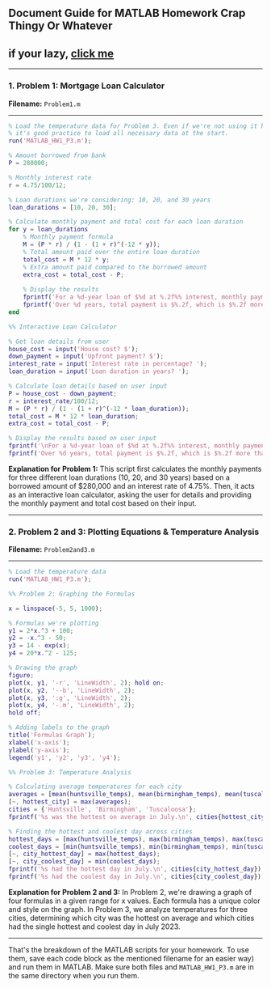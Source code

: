 ## **Document Guide for MATLAB Homework Crap Thingy Or Whatever**

## if your lazy, [click me](https://github.com/ThatError404/Matlab-Crap/releases/whatever)

---

### 1. Problem 1: Mortgage Loan Calculator

**Filename:** `Problem1.m`

---

```matlab
% Load the temperature data for Problem 3. Even if we're not using it here, 
% it's good practice to load all necessary data at the start.
run('MATLAB_HW1_P3.m');

% Amount borrowed from bank
P = 280000;

% Monthly interest rate
r = 4.75/100/12;

% Loan durations we're considering: 10, 20, and 30 years
loan_durations = [10, 20, 30];

% Calculate monthly payment and total cost for each loan duration
for y = loan_durations
    % Monthly payment formula
    M = (P * r) / (1 - (1 + r)^(-12 * y));
    % Total amount paid over the entire loan duration
    total_cost = M * 12 * y;
    % Extra amount paid compared to the borrowed amount
    extra_cost = total_cost - P;
    
    % Display the results
    fprintf('For a %d-year loan of $%d at %.2f%% interest, monthly payment is $%.2f.\n', y, P, r*12*100, M);
    fprintf('Over %d years, total payment is $%.2f, which is $%.2f more than borrowed amount.\n\n', y, total_cost, extra_cost);
end

%% Interactive Loan Calculator

% Get loan details from user
house_cost = input('House cost? $');
down_payment = input('Upfront payment? $');
interest_rate = input('Interest rate in percentage? ');
loan_duration = input('Loan duration in years? ');

% Calculate loan details based on user input
P = house_cost - down_payment;
r = interest_rate/100/12;
M = (P * r) / (1 - (1 + r)^(-12 * loan_duration));
total_cost = M * 12 * loan_duration;
extra_cost = total_cost - P;

% Display the results based on user input
fprintf('\nFor a %d-year loan of $%d at %.2f%% interest, monthly payment is $%.2f.\n', loan_duration, P, r*12*100, M);
fprintf('Over %d years, total payment is $%.2f, which is $%.2f more than borrowed amount.\n', loan_duration, total_cost, extra_cost);
```

**Explanation for Problem 1:** 
This script first calculates the monthly payments for three different loan durations (10, 20, and 30 years) based on a borrowed amount of $280,000 and an interest rate of 4.75%. Then, it acts as an interactive loan calculator, asking the user for details and providing the monthly payment and total cost based on their input.

---

### 2. Problem 2 and 3: Plotting Equations & Temperature Analysis

**Filename:** `Problem2and3.m`

---

```matlab
% Load the temperature data
run('MATLAB_HW1_P3.m');

%% Problem 2: Graphing the Formulas

x = linspace(-5, 5, 1000);

% Formulas we're plotting
y1 = 2*x.^3 + 100;
y2 = -x.^3 - 50;
y3 = 14 - exp(x);
y4 = 20*x.^2 - 125;

% Drawing the graph
figure;
plot(x, y1, '-r', 'LineWidth', 2); hold on;
plot(x, y2, '--b', 'LineWidth', 2);
plot(x, y3, ':g', 'LineWidth', 2);
plot(x, y4, '-.m', 'LineWidth', 2);
hold off;

% Adding labels to the graph
title('Formulas Graph');
xlabel('x-axis');
ylabel('y-axis');
legend('y1', 'y2', 'y3', 'y4');

%% Problem 3: Temperature Analysis

% Calculating average temperatures for each city
averages = [mean(huntsville_temps), mean(birmingham_temps), mean(tuscaloosa_temps)];
[~, hottest_city] = max(averages);
cities = {'Huntsville', 'Birmingham', 'Tuscaloosa'};
fprintf('%s was the hottest on average in July.\n', cities{hottest_city});

% Finding the hottest and coolest day across cities
hottest_days = [max(huntsville_temps), max(birmingham_temps), max(tuscaloosa_temps)];
coolest_days = [min(huntsville_temps), min(birmingham_temps), min(tuscaloosa_temps)];
[~, city_hottest_day] = max(hottest_days);
[~, city_coolest_day] = min(coolest_days);
fprintf('%s had the hottest day in July.\n', cities{city_hottest_day});
fprintf('%s had the coolest day in July.\n', cities{city_coolest_day});
```

**Explanation for Problem 2 and 3:** 
In Problem 2, we're drawing a graph of four formulas in a given range for x values. Each formula has a unique color and style on the graph. In Problem 3, we analyze temperatures for three cities, determining which city was the hottest on average and which cities had the single hottest and coolest day in July 2023.

---

That's the breakdown of the MATLAB scripts for your homework. To use them, save each code block as the mentioned filename for an easier way) and run them in MATLAB. Make sure both files and `MATLAB_HW1_P3.m` are in the same directory when you run them.
